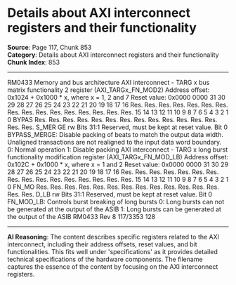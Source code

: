 # Details about AXI interconnect registers and their functionality

**Source**: Page 117, Chunk 853  
**Category**: Details about AXI interconnect registers and their functionality  
**Chunk Index**: 853

---

RM0433 Memory and bus architecture
AXI interconnect - TARG x bus matrix functionality 2 register
(AXI_TARGx_FN_MOD2)
Address offset: 0x1024 + 0x1000 * x, where x = 1, 2 and 7
Reset value: 0x0000 0000
31 30 29 28 27 26 25 24 23 22 21 20 19 18 17 16
Res. Res. Res. Res. Res. Res. Res. Res. Res. Res. Res. Res. Res. Res. Res. Res.
15 14 13 12 11 10 9 8 7 6 5 4 3 2 1 0
BYPAS
Res. Res. Res. Res. Res. Res. Res. Res. Res. Res. Res. Res. Res. Res. Res. S_MER
GE
rw
Bits 31:1 Reserved, must be kept at reset value.
Bit 0 BYPASS_MERGE: Disable packing of beats to match the output data width. Unaligned
transactions are not realigned to the input data word boundary.
0: Normal operation
1: Disable packing
AXI interconnect - TARG x long burst functionality modification register
(AXI_TARGx_FN_MOD_LB)
Address offset: 0x102C + 0x1000 * x, where x = 1 and 2
Reset value: 0x0000 0000
31 30 29 28 27 26 25 24 23 22 21 20 19 18 17 16
Res. Res. Res. Res. Res. Res. Res. Res. Res. Res. Res. Res. Res. Res. Res. Res.
15 14 13 12 11 10 9 8 7 6 5 4 3 2 1 0
FN_MO
Res. Res. Res. Res. Res. Res. Res. Res. Res. Res. Res. Res. Res. Res. Res.
D_LB
rw
Bits 31:1 Reserved, must be kept at reset value.
Bit 0 FN_MOD_LB: Controls burst breaking of long bursts
0: Long bursts can not be generated at the output of the ASIB
1: Long bursts can be generated at the output of the ASIB
RM0433 Rev 8 117/3353
128

---

**AI Reasoning**: The content describes specific registers related to the AXI interconnect, including their address offsets, reset values, and bit functionalities. This fits well under 'specifications' as it provides detailed technical specifications of the hardware components. The filename captures the essence of the content by focusing on the AXI interconnect registers.
